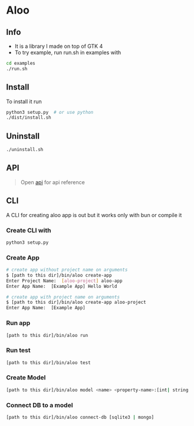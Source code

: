 # Aloo

## Info

- It is a library I made on top of GTK 4
- To try example, run run.sh in examples with

```bash
cd examples
./run.sh
```

## Install

To install it run

```bash
python3 setup.py  # or use python
./dist/install.sh
```

## Uninstall

```bash
./uninstall.sh
```

## API

> Open [api](api/index.md) for api reference

## CLI

A CLI for creating aloo app is out but it works only with bun or compile it

### Create CLI with

```bash
python3 setup.py
```

### Create App

```bash
# create app without project name on arguments
$ [path to this dir]/bin/aloo create-app
Enter Project Name:  [aloo-project] aloo-app
Enter App Name:  [Example App] Hello World

# create app with project name on arguments
$ [path to this dir]/bin/aloo create-app aloo-project
Enter App Name:  [Example App]
```

### Run app

```bash
[path to this dir]/bin/aloo run
```

### Run test

```bash
[path to this dir]/bin/aloo test
```

### Create Model

```bash
[path to this dir]/bin/aloo model <name> <property-name>:[int| string | bool | float]
```

### Connect DB to a model

```bash
[path to this dir]/bin/aloo connect-db [sqlite3 | mongo]
```
